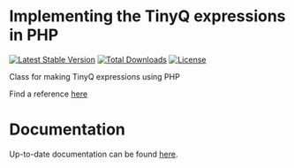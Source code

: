 # Implementing the TinyQ expressions in PHP

[![Latest Stable Version](https://img.shields.io/packagist/v/idfocus/php-tinyqbuilder.svg?style=flat-square)](https://packagist.org/packages/idfocus/php-tinyqbuilder)
[![Total Downloads](https://img.shields.io/packagist/dt/idfocus/php-tinyqbuilder.svg?style=flat-square)](https://packagist.org/packages/idfocus/php-tinyqbuilder)
[![License](https://img.shields.io/packagist/l/idfocus/php-tinyqbuilder.svg?style=flat-square)](https://packagist.org/packages/idfocus/php-tinyqbuilder)

Class for making TinyQ expressions using PHP 

Find a reference [here](https://www.novell.com/developer/plugin-sdk/ref/restapi/7.0/javadoc/com/novell/sentinel/client/tinyq/TinyQBuilder.html)

# Documentation

Up-to-date documentation can be found [here](https://idfocus.github.io/php-tinyqbuilder/classes/IDFocus.TinyQ.Builder.html).
